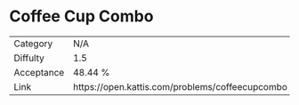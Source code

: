 # Coffee Cup Combo

<table>
    <tr>
        <td>Category</td>
        <td>N/A</td>
    </tr>
    <tr>
        <td>Diffulty</td>
        <td>1.5</td>
    </tr>
    <tr>
        <td>Acceptance</td>
        <td>48.44 %</td>
    </tr>
    <tr>
        <td>Link</td>
        <td>https://open.kattis.com/problems/coffeecupcombo</td>
    </tr>
</table>